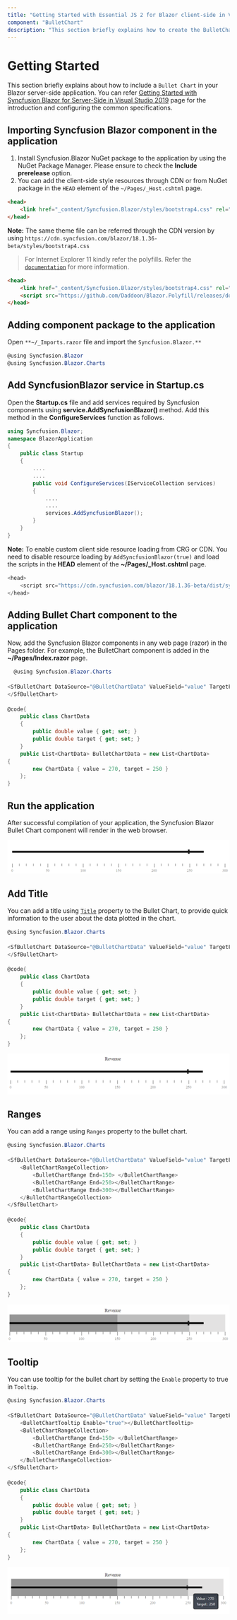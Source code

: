 ```yaml
---
title: "Getting Started with Essential JS 2 for Blazor client-side in Visual Studio 2019"
component: "BulletChart"
description: "This section briefly explains how to create the BulletChart component and configure its available functionalities in Blazor client-side web application  and also how to include a simple BulletChart in your Blazor client-side web application "
---
```


<!-- markdownlint-disable MD040 -->

# Getting Started

This section briefly explains about how to include a `Bullet Chart` in your Blazor server-side application. You can refer [Getting Started with Syncfusion Blazor for Server-Side in Visual Studio 2019](https://blazor.syncfusion.com/documentation/getting-started/blazor-webassembly/) page for the introduction and configuring the common specifications.

## Importing Syncfusion Blazor component in the application

1. Install Syncfusion.Blazor NuGet package to the application by using the NuGet Package Manager. Please ensure to check the **Include prerelease** option.
2. You can add the client-side style resources through CDN or from NuGet package in the `HEAD` element of the `~/Pages/_Host.cshtml` page.

```html
<head>
    <link href="_content/Syncfusion.Blazor/styles/bootstrap4.css" rel="stylesheet" />
</head>
```

**Note:** The same theme file can be referred through the CDN version by using `https://cdn.syncfusion.com/blazor/18.1.36-beta/styles/bootstrap4.css`

> For Internet Explorer 11 kindly refer the polyfills. Refer the [`documentation`](https://blazor.syncfusion.com/documentation/common/how-to/render-blazor-server-app-in-ie/) for more information.

```html
<head>
    <link href="_content/Syncfusion.Blazor/styles/bootstrap4.css" rel="stylesheet" />
    <script src="https://github.com/Daddoon/Blazor.Polyfill/releases/download/3.0.1/blazor.polyfill.min.js"></script>
</head>
```

## Adding component package to the application

Open `**~/_Imports.razor` file and import the `Syncfusion.Blazor.**`

```csharp
@using Syncfusion.Blazor
@using Syncfusion.Blazor.Charts
```

## Add SyncfusionBlazor service in Startup.cs

Open the **Startup.cs** file and add services required by Syncfusion components using **service.AddSyncfusionBlazor()** method. Add this method in the **ConfigureServices** function as follows.

```csharp
using Syncfusion.Blazor;
namespace BlazorApplication
{
    public class Startup
    {
        ....
        ....
        public void ConfigureServices(IServiceCollection services)
        {
            ....
            ....
            services.AddSyncfusionBlazor();
        }
    }
}
```

**Note:** To enable custom client side resource loading from CRG or CDN. You need to disable resource loading by `AddSyncfusionBlazor(true)` and load the scripts in the **HEAD** element of the **~/Pages/_Host.cshtml** page.

```csharp
<head>
    <script src="https://cdn.syncfusion.com/blazor/18.1.36-beta/dist/syncfusion-blazor.min.js"></script>
</head>
```

## Adding Bullet Chart component to the application

Now, add the Syncfusion Blazor components in any web page (razor) in the Pages folder. For example, the BulletChart component is added in the **~/Pages/Index.razor** page.

```csharp
  @using Syncfusion.Blazor.Charts

<SfBulletChart DataSource="@BulletChartData" ValueField="value" TargetField="target" Minimum="0" Maximum="300" Interval="50">
</SfBulletChart>

@code{
    public class ChartData
    {
        public double value { get; set; }
        public double target { get; set; }
    }
    public List<ChartData> BulletChartData = new List<ChartData>
{
        new ChartData { value = 270, target = 250 }
    };
}
```

## Run the application

After successful compilation of your application, the Syncfusion Blazor Bullet Chart component will render in the web browser.

![Bullet Chart](images/default.png)

## Add Title

You can add a title using [`Title`](https://help.syncfusion.com/cr/blazor/Syncfusion.Blazor~Syncfusion.Blazor.Charts.BulletChartModel~Title.html) property to the Bullet Chart, to provide quick information to the user about the data plotted in the chart.

```csharp
@using Syncfusion.Blazor.Charts

<SfBulletChart DataSource="@BulletChartData" ValueField="value" TargetField="target" Minimum="0" Maximum="300" Interval="50" Title="Revenue">
</SfBulletChart>

@code{
    public class ChartData
    {
        public double value { get; set; }
        public double target { get; set; }
    }
    public List<ChartData> BulletChartData = new List<ChartData>
{
        new ChartData { value = 270, target = 250 }
    };
}
```

![Bullet Chart](images/title.png)

## Ranges

You can add a range using `Ranges` property to the bullet chart.

```csharp
@using Syncfusion.Blazor.Charts

<SfBulletChart DataSource="@BulletChartData" ValueField="value" TargetField="target" Minimum="0" Maximum="300" Interval="50" Title="Revenue">
    <BulletChartRangeCollection>
        <BulletChartRange End=150> </BulletChartRange>
        <BulletChartRange End=250></BulletChartRange>
        <BulletChartRange End=300></BulletChartRange>
    </BulletChartRangeCollection>
</SfBulletChart>

@code{
    public class ChartData
    {
        public double value { get; set; }
        public double target { get; set; }
    }
    public List<ChartData> BulletChartData = new List<ChartData>
{
        new ChartData { value = 270, target = 250 }
    };
}
```

![Bullet Chart](images/ranges.png)

## Tooltip

You can use tooltip for the bullet chart by setting the `Enable` property to true in `Tooltip`.

```csharp
@using Syncfusion.Blazor.Charts

<SfBulletChart DataSource="@BulletChartData" ValueField="value" TargetField="target" Minimum="0" Maximum="300" Interval="50" Title="Revenue">
    <BulletChartTooltip Enable="true"></BulletChartTooltip>
    <BulletChartRangeCollection>
        <BulletChartRange End=150> </BulletChartRange>
        <BulletChartRange End=250></BulletChartRange>
        <BulletChartRange End=300></BulletChartRange>
    </BulletChartRangeCollection>
</SfBulletChart>

@code{
    public class ChartData
    {
        public double value { get; set; }
        public double target { get; set; }
    }
    public List<ChartData> BulletChartData = new List<ChartData>
{
        new ChartData { value = 270, target = 250 }
    };
}
```

![Bullet Chart](images/tool-tip.png)